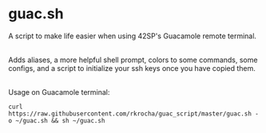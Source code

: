 # guac.sh

A script to make life easier when using 42SP's Guacamole remote terminal.<br><br>

Adds aliases, a more helpful shell prompt, colors to some commands, some configs, and a script to initialize your ssh keys once you have copied them.<br><br>

Usage on Guacamole terminal:
```shell
curl https://raw.githubusercontent.com/rkrocha/guac_script/master/guac.sh -o ~/guac.sh && sh ~/guac.sh
```
